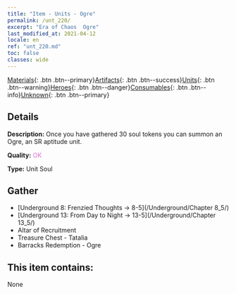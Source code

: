 ```yaml
---
title: "Item - Units - Ogre"
permalink: /unt_220/
excerpt: "Era of Chaos  Ogre"
last_modified_at: 2021-04-12
locale: en
ref: "unt_220.md"
toc: false
classes: wide
---
```

 [Materials](/Items/){: .btn .btn--primary}[Artifacts](/Items/Artifacts/){: .btn .btn--success}[Units](/Items/Units/){: .btn .btn--warning}[Heroes](/Items/Heroes/){: .btn .btn--danger}[Consumables](/Items/Consumables/){: .btn .btn--info}[Unknown](/Items/Unknown/){: .btn .btn--primary}

## Details
 **Description:** Once you have gathered 30 soul tokens you can summon an Ogre, an SR aptitude unit.

 **Quality:** <span style="color: #DA70D6">OK</span>

 **Type:** Unit Soul

## Gather

*    [Underground 8: Frenzied Thoughts -> 8-5](/Underground/Chapter 8_5/) 
*    [Underground 13: From Day to Night -> 13-5](/Underground/Chapter 13_5/) 
*    Altar of Recruitment 
*    Treasure Chest - Tatalia 
*    Barracks Redemption - Ogre 

## This item contains:

  None

